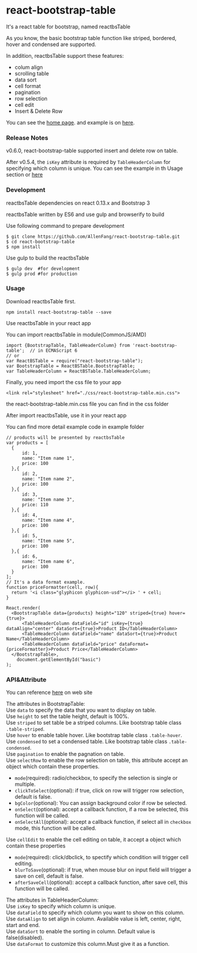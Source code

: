 # react-bootstrap-table
It's a react table for bootstrap, named reactbsTable

As you know, the basic bootstrap table function like striped, bordered, hover and condensed are supported.

In addition, reactbsTable support these features:

* colum align
* scrolling table
* data sort
* cell format
* pagination
* row selection
* cell edit
* Insert & Delete Row

You can see the [home page](http://allenfang.github.io/react-bootstrap-table/index.html). and example is on [here](http://allenfang.github.io/react-bootstrap-table/example.html).

### Release Notes
v0.6.0, react-bootstrap-table supported insert and delete row on table.

After v0.5.4, the <code>isKey</code> attribute is required by <code>TableHeaderColumn</code> for specifying which column is unique. You can see the example in th Usage section or [here](http://allenfang.github.io/react-bootstrap-table/start.html)

### Development
reactbsTable dependencies on react 0.13.x and Bootstrap 3

reactbsTable written by ES6 and use gulp and browserify to build

Use following command to prepare development
```
$ git clone https://github.com/AllenFang/react-bootstrap-table.git
$ cd react-bootstrap-table
$ npm install
```
Use gulp to build the reactbsTable
```
$ gulp dev  #for development
$ gulp prod #for production
```

### Usage
Download reactbsTable first.
```
npm install react-bootstrap-table --save
```
Use reactbsTable in your react app

You can import reactbsTable in module(CommonJS/AMD)
```
import {BootstrapTable, TableHeaderColumn} from 'react-bootstrap-table';  // in ECMAScript 6
// or
var ReactBSTable = require("react-bootstrap-table");  
var BootstrapTable = ReactBSTable.BootstrapTable;
var TableHeaderColumn = ReactBSTable.TableHeaderColumn;
```
Finally, you need import the css file to your app
```
<link rel="stylesheet" href="./css/react-bootstrap-table.min.css">
```
the react-bootstrap-table.min.css file you can find in the css folder

After import reactbsTable, use it in your react app

You can find more detail example code in example folder

```
// products will be presented by reactbsTable
var products = [
  {
      id: 1,
      name: "Item name 1",
      price: 100
  },{
      id: 2,
      name: "Item name 2",
      price: 100
  },{
      id: 3,
      name: "Item name 3",
      price: 110
  },{
      id: 4,
      name: "Item name 4",
      price: 100
  },{
      id: 5,
      name: "Item name 5",
      price: 100
  },{
      id: 6,
      name: "Item name 6",
      price: 100
  }
];
// It's a data format example.
function priceFormatter(cell, row){
  return '<i class="glyphicon glyphicon-usd"></i> ' + cell;
}

React.render(
  <BootstrapTable data={products} height="120" striped={true} hover={true}>
      <TableHeaderColumn dataField="id" isKey={true} dataAlign="center" dataSort={true}>Product ID</TableHeaderColumn>
      <TableHeaderColumn dataField="name" dataSort={true}>Product Name</TableHeaderColumn>
      <TableHeaderColumn dataField="price" dataFormat={priceFormatter}>Product Price</TableHeaderColumn>
  </BootstrapTable>,
	document.getElementById("basic")
);
```

### API&Attribute

You can reference [here](http://allenfang.github.io/react-bootstrap-table/docs.html) on web site

The attributes in BootstrapTable:</br>
Use ```data``` to specify the data that you want to display on table.</br>
Use ```height``` to set the table height, default is 100%.</br>
Use ```striped``` to set table be a striped columns. Like bootstrap table class ```.table-striped```.</br>
Use ```hover``` to enable table hover. Like bootstrap table class ```.table-hover```.</br>
Use ```condensed``` to set a condensed table. Like bootstrap table class ```.table-condensed```.</br>
Use ```pagination``` to enable the pagnation on table.</br>
Use ```selectRow``` to enable the row selection on table, this attribute accept an object which contain these properties.</br>
- ```mode```(required): radio/checkbox, to specify the selection is single or multiple.</br>
- ```clickToSelect```(optional): if true, click on row will trigger row selection, default is false.</br>
- ```bgColor```(optional): You can assign background color if row be selected.</br>
- ```onSelect```(optional): accept a callback function, if a row be selected, this function will be called.</br>
- ```onSelectAll```(optional): accept a callback function, if select all in ```checkbox``` mode, this function will be called.</br>

Use ```cellEdit``` to enable the cell editing on table, it accept a object which contain these properties</br>
- ```mode```(required): click/dbclick, to spectify which condition will trigger cell editing.</br>
- ```blurToSave```(optional): if true, when mouse blur on input field will trigger a save on cell, default is false.</br>
- ```afterSaveCell```(optional): accept a callback function, after save cell, this function will be called.</br>

The attributes in TableHeaderColumn:</br>
Use ```isKey``` to specify which column is unique.</br>
Use ```dataField``` to specify which column you want to show on this column.</br>
Use ```dataAlign``` to set align in column. Available value is left, center, right, start and end.</br>
Use ```dataSort``` to enable the sorting in column. Default value is false(disabled).</br>
Use ```dataFormat``` to customize this column.Must give it as a function.</br>

